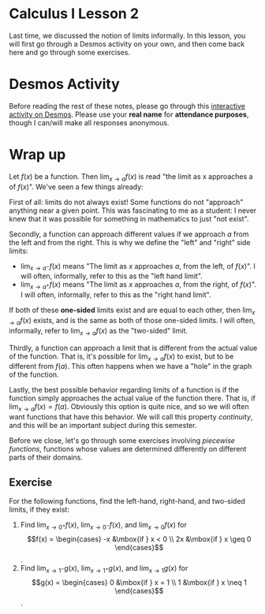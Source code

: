 # Calculus I Lesson 2

Last time, we discussed the notion of limits informally. In this lesson, you will first go through a Desmos activity on your own, and then come back here and go through some exercises.

# Desmos Activity

Before reading the rest of these notes, please go through this [interactive activity on Desmos](https://student.desmos.com/join/kfm243). Please use your **real name** for **attendance purposes**, though I can/will make all responses anonymous.

# Wrap up

Let $f(x)$ be a function. Then $\lim_{x \rightarrow a} f(x)$ is read "the limit as x approaches a of $f(x)$". We've seen a few things already:

First of all: limits do not always exist! Some functions do not "approach" anything near a given point. This was fascinating to me as a student: I never knew that it was possible for something in mathematics to just "not exist".

Secondly, a function can approach different values if we approach $a$ from the left and from the right. This is why we define the "left" and "right" side limits:

* $\lim_{x \rightarrow a^-} f(x)$ means "The limit as $x$ approaches $a$, from the left, of $f(x)$". I will often, informally, refer to this as the "left hand limit".
* $\lim_{x \rightarrow a^+} f(x)$ means "The limit as $x$ approaches $a$, from the right, of $f(x)$". I will often, informally, refer to this as the "right hand limit".

If both of these **one-sided** limits exist and are equal to each other, then $\lim_{x \rightarrow a} f(x)$ exists, and is the same as both of those one-sided limits. I will often, informally, refer to $\lim_{x \rightarrow a} f(x)$ as the "two-sided" limit.

Thirdly, a function can approach a limit that is different from the actual value of the function. That is, it's possible for $\lim_{x \rightarrow a} f(x)$ to exist, but to be different from $f(a)$. This often happens when we have a "hole" in the graph of the function.

Lastly, the best possible behavior regarding limits of a function is if the function simply approaches the actual value of the function there. That is, if $\lim_{x \rightarrow a} f(x) = f(a)$. Obviously this option is quite nice, and so we will often want functions that have this behavior. We will call this property *continuity*, and this will be an important subject during this semester.

Before we close, let's go through some exercises involving *piecewise functions*, functions whose values are determined differently on different parts of their domains.

## Exercise

For the following functions, find the left-hand, right-hand, and two-sided limits, if they exist:

1. Find $\lim_{x \rightarrow 0^+} f(x)$, $\lim_{x \rightarrow 0^-} f(x)$, and $\lim_{x \rightarrow 0} f(x)$ for $$f(x) = \begin{cases} -x &\mbox{if } x < 0 \\ 2x &\mbox{if } x \geq 0 \end{cases}$$.
2. Find $\lim_{x \rightarrow 1^-} g(x)$, $\lim_{x \rightarrow 1^+} g(x)$, and $\lim_{x \rightarrow 1} g(x)$ for $$g(x) = \begin{cases} 0 &\mbox{if } x = 1 \\ 1 &\mbox{if } x \neq 1 \end{cases}$$.
